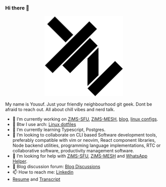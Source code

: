 ### Hi there 👋

<p align="center">
  <img src="images/yz_brand_icon.png" style="width: 50%;" />
</p>

My name is Yousuf. Just your friendly neighbourhood git geek. Dont be afraid to reach out. All about chill vibes and nerd talk.

- 🔭 I’m currently working on [ZiMS-SFU](https://github.com/yzia2000/zims), [ZiMS-MESH](https://github.com/yzia2000/zims-mesh), [blog](https://yzia2000.github.io/blog), [linux configs](https://github.com/yzia2000/dotfiles).
- 🐧 Btw I use arch: [Linux dotfiles](https://github.com/yzia2000/dotfiles)
- 🌱 I’m currently learning Typescript, Postgres.
- 👯 I’m looking to collaborate on CLI based Software development tools, preferably compatible with vim or neovim, React component libraries, Node backend utilities, programming language implementations, RTC or collaborative software, productivity management software.
- 🤔 I’m looking for help with [ZiMS-SFU](https://github.com/yzia2000/zims), [ZiMS-MESH](https://github.com/yzia2000/zims-mesh) and [WhatsApp Helper](https://github.com/yzia2000/whatsapphelper).
- 💬 Blog discussion forum: [Blog Discussions](https://github.com/yzia2000/blog/discussions)
- 📫 How to reach me: [Linkedin](https://www.linkedin.com/in/mohammad-yousuf-minhaj-zia-ab555396/)
- [Resume](resume/resume.pdf) and [Transcript](Transcript.pdf)
